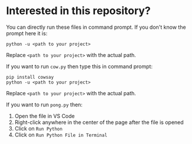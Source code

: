 # Interested in this repository?

You can directly run these files in command prompt.
If you don't know the prompt here it is:
```
python -u <path to your project>
```
Replace `<path to your project>` with the actual path.

If you want to run `cow.py` then type this in command prompt:
```
pip install cowsay
python -u <path to your project>
```
Replace `<path to your project>` with the actual path.

If you want to run `pong.py` then:

1. Open the file in VS Code
2. Right-click anywhere in the center of the page after the file is opened
3. Click on `Run Python`
4. Click on `Run Python File in Terminal`
